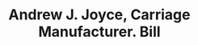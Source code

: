 ---
doi: 10.7916/D8VX1TK1
date_other: '1873'
date_other_textual: '1873'
form: printed ephemera
genre:
- Invoices
name:
- Andrew J. Joyce, Carriage Manufacturer
object_in_context_url: https://biggert.cul.columbia.edu/items/view/ave_biggert_00098
subject_hierarchical_geographic:
- Washington, District of Columbia, United States
subject_name:
- Andrew J. Joyce, Carriage Manufacturer
title: Andrew J. Joyce, Carriage Manufacturer. Bill
sort_title: Andrew J. Joyce, Carriage Manufacturer. Bill
call_number: ave_biggert_00098
coordinates:
- 38.90472222222222,-77.01638888888888
pid: ave_biggert_00098
identifiers: ave_biggert_00098
thumbnail: https://derivativo-3.library.columbia.edu/iiif/2/ldpd:343013/full/!256,256/0/native.jpg
permalink: "/items/ave_biggert_00098/"
layout: iiif-image-page
---